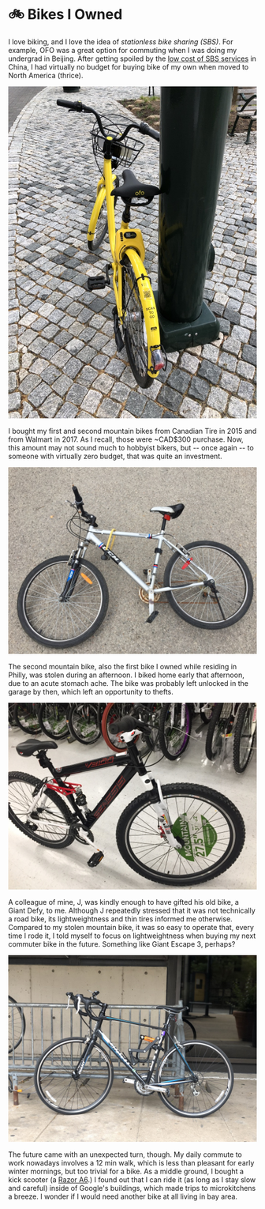 # 🚲 Bikes I Owned

I love biking, and I love the idea of _stationless bike sharing \(SBS\)_. For example, OFO was a great option for commuting when I was doing my undergrad in Beijing. After getting spoiled by the [low cost of SBS services](https://knowledge.wharton.upenn.edu/article/why-bikecycles-are-making-a-huge-comeback-in-china/) in China, I had virtually no budget for buying bike of my own when moved to North America \(thrice\).

![OFO](../../.gitbook/assets/5e7b184c-0573-4564-b91b-0f21166330fc_1_105_c.jpeg)

I bought my first and second mountain bikes from Canadian Tire in 2015 and from Walmart in 2017. As I recall, those were ~CAD$300 purchase. Now, this amount may not sound much to hobbyist bikers, but -- once again -- to someone with virtually zero budget, that was quite an investment.

![](../../.gitbook/assets/768c7bb9-9aef-4da1-8cd0-1eb399b2baca_1_105_c.jpeg)

The second mountain bike, also the first bike I owned while residing in Philly, was stolen during an afternoon. I biked home early that afternoon, due to an acute stomach ache. The bike was probably left unlocked in the garage by then, which left an opportunity to thefts.

![](../../.gitbook/assets/da88f207-bc10-4932-9f69-ef6cb5112b1c_1_105_c.jpeg)

A colleague of mine, J, was kindly enough to have gifted his old bike, a Giant Defy, to me. Although J repeatedly stressed that it was not technically a road bike, its lightweightness and thin tires informed me otherwise. Compared to my stolen mountain bike, it was so easy to operate that, every time I rode it, I told myself to focus on lightweightness when buying my next commuter bike in the future. Something like Giant Escape 3, perhaps?

![](../../.gitbook/assets/05a7d4e4-67ab-463c-a204-0f57b1b8858b_1_105_c.jpeg)

The future came with an unexpected turn, though. My daily commute to work nowadays involves a 12 min walk, which is less than pleasant for early winter mornings, but too trivial for a bike. As a middle ground, I bought a kick scooter \(a [Razor A6](https://www.razor.com/products/kick-scooters/a6-scooter/).\) I found out that I can ride it \(as long as I stay slow and careful\) inside of Google's buildings, which made trips to microkitchens a breeze. I wonder if I would need another bike at all living in bay area. 

